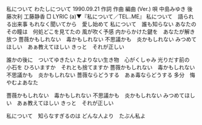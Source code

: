 
私について
わたしについて
1990.09.21
作詞  作曲  編曲 (Ver.)   唄
中島みゆき   後藤次利        工藤静香
□ LYRIC (a)▼『私について／TEL‥ME』
私について　語られる出来事
もれなく聞いてから　愛し始めて
私について　誰も知らない
あなたのその瞳は　何処どこを見てたの
風が吹く予感
内からかけた鍵を　あなたが解き放つ
薔薇かもしれない　毒かもしれない
不思議かも　炎かもしれない
みつめてほしい　あぁ教えてほしい
きっと　それが正しい

誰かの後に　ついてゆきたい
たよりない生き物　心がくしゃみ
光りだす前の　小石を
ひろいますか　それとも捨てますか
薔薇かもしれない　毒かもしれない
不思議かも　炎かもしれない
薔薇ならどうする　あぁ毒ならどうする
多分　悔やむよあなた

薔薇かもしれない　毒かもしれない
不思議かも　炎かもしれない
みつめてほしい　あぁ教えてほしい
きっと　それが正しい

私について　知らなすぎるのは
どんな人より　たぶん私よ